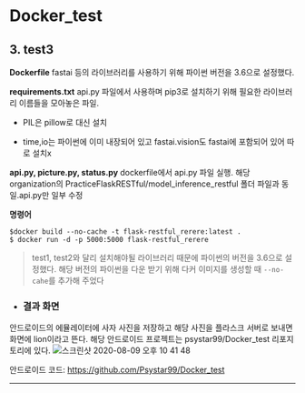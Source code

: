 # Docker_test
## 3. test3

**Dockerfile**
fastai 등의 라이브러리를 사용하기 위해 파이썬 버전을 3.6으로 설정했다.

**requirements.txt**
api.py 파일에서 사용하며 pip3로 설치하기 위해 필요한 라이브러리 이름들을 모아놓은 파일.

- PIL은 pillow로 대신 설치

- time,io는 파이썬에 이미 내장되어 있고 fastai.vision도 fastai에 포함되어 있어 따로 설치x

**api.py, picture.py, status.py**
dockerfile에서 api.py 파일 실행. 해당 organization의  PracticeFlaskRESTful/model_inference_restful 폴더 파일과 동일.api.py만 일부 수정

**명령어**
```
$docker build --no-cache -t flask-restful_rerere:latest .
$ docker run -d -p 5000:5000 flask-restful_rerere
```

> test1, test2와 달리 설치해야될 라이브러리 때문에 파이썬의 버전을 3.6으로 설정했다. 해당 버전의 파이썬을 다운 받기 위해 다커 이미지를 생성할 때 `--no-cahe`를 추가해 주었다



* ### 결과 화면 
안드로이드의 에뮬레이터에 사자 사진을 저장하고 해당 사진을 플라스크 서버로 보내면 화면에 lion이라고 뜬다. 해당 안드로이드 프로젝트는 psystar99/Docker_test 리포지토리에 있다.
![스크린샷 2020-08-09 오후 10 41 48](https://user-images.githubusercontent.com/40908279/89733606-841fa180-da91-11ea-86da-26828764c437.png)

안드로이드 코드: https://github.com/Psystar99/Docker_test
* * *
